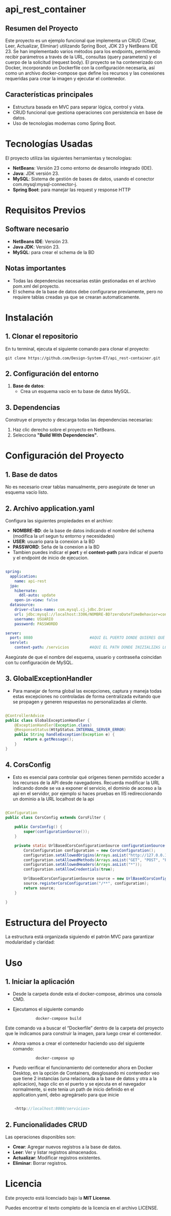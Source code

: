 # api_rest_container

## Resumen del Proyecto

Este proyecto es un ejemplo funcional que implementa un CRUD (Crear, Leer, Actualizar, Eliminar) utilizando Spring Boot, JDK 23 y NetBeans IDE 23. Se han implementado varios métodos para los endpoints, permitiendo recibir parámetros a través de la URL, consultas (query parameters) y el cuerpo de la solicitud (request body).
El proyecto se ha contenerizado con Docker, incorporando un Dockerfile con la configuración necesaria, así como un archivo docker-compose que define los recursos y las conexiones requeridas para crear la imagen y ejecutar el contenedor.

## Características principales

- Estructura basada en MVC para separar lógica, control y vista.
- CRUD funcional que gestiona operaciones con persistencia en base de datos.
- Uso de tecnologías modernas como Spring Boot.
# Tecnologías Usadas

El proyecto utiliza las siguientes herramientas y tecnologías:

- **NetBeans**: Versión 23 como entorno de desarrollo integrado (IDE).
- **Java**: JDK versión 23.
- **MySQL**: Sistema de gestión de bases de datos, usando el conector com.mysql:mysql-connector-j.
- **Spring Boot**: para manejar las request y response HTTP

# Requisitos Previos
## Software necesario

- **NetBeans IDE**: Versión 23.
- **Java JDK**: Versión 23.
- **MySQL**: para crear el schema de la BD

## Notas importantes

- Todas las dependencias necesarias están gestionadas en el archivo pom.xml del proyecto.
- El schema de la base de datos debe configurarse previamente, pero no requiere tablas creadas ya que se crearan automaticamente.

# Instalación
## 1\. Clonar el repositorio
En tu terminal, ejecuta el siguiente comando para clonar el proyecto:

```
git clone https://github.com/Design-System-ET/api_rest-container.git
```

## 2\. Configuración del entorno
1. **Base de datos**:
    - Crea un esquema vacío en tu base de datos MySQL.

## 3\. Dependencias

Construye el proyecto y descarga todas las dependencias necesarias:

1. Haz clic derecho sobre el proyecto en NetBeans.
2. Selecciona **"Build With Dependencies"**.

# Configuración del Proyecto

## 1\. Base de datos

No es necesario crear tablas manualmente, pero asegúrate de tener un esquema vacío listo.

## 2\. Archivo application.yaml

Configura las siguientes propiedades en el archivo:
- **NOMBRE-BD**: de la base de datos indicando el nombre del schema (modifica la url segun tu entorno y necesidades)
- **USER**: usuario para la conexion a la BD
- **PASSWORD**: Seña de la conexion a la BD
- Tambien puedes indicar el **port** y el **context-path** para indicar el puerto y el endpoint de inicio de ejecucion.

```yml

spring:
  application:
    name: api-rest
  jpa:
    hibernate:
      ddl-auto: update
    open-in-view: false
  datasource:
    driver-class-name: com.mysql.cj.jdbc.Driver
    url: jdbc:mysql://localhost:3306/NOMBRE-BD?zeroDateTimeBehavior=convertToNull&serverTimezone=UTC
    username: USUARIO
    password: PASSWORDD

server:
  port: 8080                         #AQUI EL PUERTO DONDE QUIERES QUE SE EJECUTE EL TOMCAT INTERNO
  servlet:
    context-path: /servicios         #AQUI EL PATH DONDE INIZIALIZAS LOS CONTROLLERS EJ: localhost:8080/servicios/

```

Asegúrate de que el nombre del esquema, usuario y contraseña coincidan con tu configuración de MySQL.

## 3\. GlobalExceptionHandler
- Para manejar de forma global las excepciones, captura y maneja todas estas excepciones no controladas de forma centralizada evitando que se propagen y generen respuestas no personalizadas al cliente.

```java

@ControllerAdvice
public class GlobalExceptionHandler {
    @ExceptionHandler(Exception.class)
    @ResponseStatus(HttpStatus.INTERNAL_SERVER_ERROR)
    public String handleException(Exception e) {
        return e.getMessage();
    }
}

```

## 4\. CorsConfig
- Esto es esencial para controlar qué orígenes tienen permitido acceder a los recursos de la API desde navegadores. Recuerda modificar la URL indicando donde se va a exponer el servicio, el dominio de acceso a la api en el servidor, por ejemplo si haces pruebas en IIS redireccionando un dominio a la URL localhost de la api

```java

@Configuration
public class CorsConfig extends CorsFilter {
	
	public CorsConfig() {
        super(configurationSource());
    }

    private static UrlBasedCorsConfigurationSource configurationSource() {
        CorsConfiguration configuration = new CorsConfiguration();
        configuration.setAllowedOrigins(Arrays.asList("http://127.0.0.1:5500", "http:URL-DONDE-SE-EXPONGA-EL-SERVICIO"));
        configuration.setAllowedMethods(Arrays.asList("GET", "POST", "PUT", "DELETE"));
        configuration.setAllowedHeaders(Arrays.asList("*"));
        configuration.setAllowCredentials(true);

        UrlBasedCorsConfigurationSource source = new UrlBasedCorsConfigurationSource();
        source.registerCorsConfiguration("/**", configuration);
        return source;
    }

}

```


# Estructura del Proyecto

La estructura está organizada siguiendo el patrón MVC para garantizar modularidad y claridad:


# Uso
## 1\. Iniciar la aplicación
- Desde la carpeta donde esta el docker-compose, abrimos una consola CMD.
- Ejecutamos el siguiente comando

                docker-compose build
Este comando va a buscar el “Dockerfile” dentro de la carpeta del proyecto que le indicamos para construir la imagen, para luego crear el contenedor.

- Ahora vamos a crear el contenedor haciendo uso del siguiente comando:

                docker-compose up
- Puedo verificar el funcionamiento del contenedor ahora en Docker Desktop, en la opción de Containers, desglosando mi contenedor veo que tiene 2 instancias (una relacionada a la base de datos y otra a la aplicacion), hago clic en el puerto y se ejecuta en el navegador normalmente, si este tenia un path de inicio definido en el application.yaml, debo agregárselo para que inicie

```java

	<http://localhost:8080/servicios>

```

## 2\. Funcionalidades CRUD
Las operaciones disponibles son:

- **Crear**: Agregar nuevos registros a la base de datos.
- **Leer**: Ver y listar registros almacenados.
- **Actualizar**: Modificar registros existentes.
- **Eliminar**: Borrar registros.


# Licencia
Este proyecto está licenciado bajo la **MIT License**.

Puedes encontrar el texto completo de la licencia en el archivo LICENSE.
